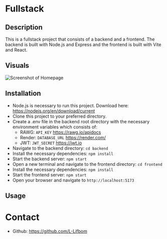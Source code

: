 # Fullstack

## Description
This is a fullstack project that consists of a backend and a frontend. The backend is built with Node.js and Express and the frontend is built with Vite and React.

## Visuals
![Screenshot of Homepage](src/assets/Screenshot.png)

## Installation
- Node.js is necessary to run this project. Download here: https://nodejs.org/en/download/current
- Clone this project to your preferred directory.
- Create a .env file in the backend root directory with the necessary environment variables which consists of:
  - RAWG: `API_KEY` https://rawg.io/apidocs
  - Render: `DATABASE_URL` https://render.com/
  - JWT: `JWT_SECRET` https://jwt.io
- Navigate to the backend directory: `cd backend`
- Install the necessary dependencies: `npm install`
- Start the backend server: `npm start`
- Open a new terminal and navigate to the frontend directory: `cd frontend`
- Install the necessary dependencies: `npm install`
- Start the frontend server: `npm start`
- Open your browser and navigate to `http://localhost:5173`

## Usage

# Contact
- Github: https://github.com/L-Lifbom